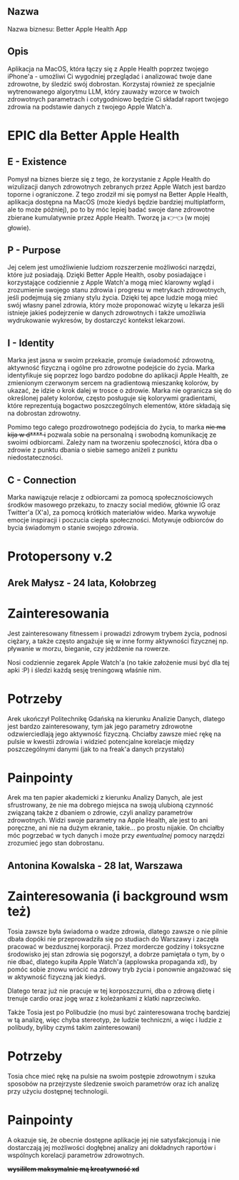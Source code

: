 ## Nazwa

Nazwa biznesu: Better Apple Health App

## Opis

Aplikacja na MacOS, która łączy się z Apple Health poprzez twojego iPhone'a - umożliwi Ci wygodniej przeglądać i analizować twoje dane zdrowotne, by śledzić swój dobrostan. Korzystaj również ze specjalnie wytrenowanego algorytmu LLM, który zauważy wzorce w twoich zdrowotnych parametrach i cotygodniowo będzie Ci składał raport twojego zdrowia na podstawie danych z twojego Apple Watch'a.

# EPIC dla Better Apple Health

## E - Existence

Pomysł na biznes bierze się z tego, że korzystanie z Apple Health do wizulizacji danych zdrowotnych zebranych przez Apple Watch jest bardzo toporne i ograniczone. Z tego zrodził mi się pomysł na Better Apple Health, aplikacja dostępna na MacOS (może kiedyś będzie bardziej multiplatform, ale to może później), po to by móc lepiej badać swoje dane zdrowotne zbierane kumulatywnie przez Apple Health. Tworzę ja 👉👈 (w mojej głowie).

## P - Purpose

Jej celem jest umożliwienie ludziom rozszerzenie możliwości narzędzi, które już posiadają. Dzięki Better Apple Health, osoby posiadające i korzystające codziennie z Apple Watch'a mogą mieć klarowny wgląd i zrozumienie swojego stanu zdrowia i progresu w metrykach zdrowotnych, jeśli podejmują się zmiany stylu życia. Dzięki tej apce ludzie mogą mieć swój własny panel zdrowia, który może proponować wizytę u lekarza jeśli istnieje jakieś podejrzenie w danych zdrowotnych i także umożliwia wydrukowanie wykresów, by dostarczyć kontekst lekarzowi.

## I - Identity

Marka jest jasna w swoim przekazie, promuje świadomość zdrowotną, aktywność fizyczną i ogólne pro zdrowotne podejście do życia. Marka identyfikuje się poprzez logo bardzo podobne do aplikacji Apple Health, ze zmienionym czerwonym sercem na gradientową mieszankę kolorów, by ukazać, że idzie o krok dalej w trosce o zdrowie. Marka nie ogranicza się do określonej palety kolorów, często posługuje się kolorywmi gradientami, które reprezentują bogactwo poszczególnych elementów, które składają się na dobrostan zdrowotny.

Pomimo tego całego prozdrowotnego podejścia do życia, to marka ~~nie ma kija w d\*\*\*\* i~~ pozwala sobie na personalną i swobodną komunikację ze swoimi odbiorcami. Zależy nam na tworzeniu społeczności, która dba o zdrowie z punktu dbania o siebie samego aniżeli z punktu niedostateczności.

## C - Connection

Marka nawiązuje relacje z odbiorcami za pomocą społecznościowych środków masowego przekazu, to znaczy social mediów, głównie IG oraz Twitter'a (X'a), za pomocą krótkich materiałów wideo. Marka wywołuje emocje inspiracji i poczucia ciepła społeczności. Motywuje odbiorców do bycia świadomym o stanie swojego zdrowia.

# Protopersony v.2

## Arek Małysz - 24 lata, Kołobrzeg

# Zainteresowania

Jest zainteresowany fitnessem i prowadzi zdrowym trybem życia, podnosi ciężary, a także często angażuje się w inne formy aktywności fizycznej np. pływanie w morzu, bieganie, czy jeżdżenie na rowerze.

Nosi codziennie zegarek Apple Watch'a (no takie założenie musi być dla tej apki :P) i śledzi każdą sesję treningową właśnie nim.

# Potrzeby

Arek ukończył Politechnikę Gdańską na kierunku Analizie Danych, dlatego jest bardzo zainteresowany, tym jak jego parametry zdrowotne odzwierciedlają jego aktywność fizyczną. Chciałby zawsze mieć rękę na pulsie w kwestii zdrowia i widzieć potencjalne korelacje między poszczególnymi danymi (jak to na freak'a danych przystało)

# Painpointy

Arek ma ten papier akademicki z kierunku Analizy Danych, ale jest sfrustrowany, że nie ma dobrego miejsca na swoją ulubioną czynność związaną także z dbaniem o zdrowie, czyli analizy parametrów zdrowotnych. Widzi swoje parametry na Apple Health, ale jest to ani poręczne, ani nie na dużym ekranie, takie... po prostu nijakie. On chciałby móc pogrzebać w tych danych i może przy _ewentualnej_ pomocy narzędzi zrozumieć jego stan dobrostanu.

## Antonina Kowalska - 28 lat, Warszawa

# Zainteresowania (i background wsm też)

Tosia zawsze była świadoma o wadze zdrowia, dlatego zawsze o nie pilnie dbała dopóki nie przeprowadziła się po studiach do Warszawy i zaczęła pracować w bezdusznej korporacji. Przez mordercze godziny i toksyczne środowisko jej stan zdrowia się pogorszył, a dobrze pamiętała o tym, by o nie dbać, dlatego kupiła Apple Watch'a (applowska propaganda xd), by pomóc sobie znowu wrócić na zdrowy tryb życia i ponownie angażować się w aktywność fizyczną jak kiedyś.

Dlatego teraz już nie pracuje w tej korposzczurni, dba o zdrową dietę i trenuje cardio oraz jogę wraz z koleżankami z klatki naprzeciwko.

Także Tosia jest po Polibudzie (no musi być zainteresowana trochę bardziej w tą analizę, więc chyba stereotyp, że ludzie techniczni, a więc i ludzie z polibudy, byliby czymś takim zainteresowani)

# Potrzeby

Tosia chce mieć rękę na pulsie na swoim postępie zdrowotnym i szuka sposobów na przejrzyste śledzenie swoich parametrów oraz ich analizę przy użyciu dostępnej technologii.

# Painpointy

A okazuje się, że obecnie dostępne aplikacje jej nie satysfakcjonują i nie dostarczają jej możliwości dogłębnej analizy ani dokładnych raportów i wspólnych korelacji parametrów zdrowotnych.

~~**wysiliłem maksymalnie mą kreatywność xd**~~
